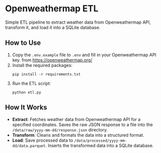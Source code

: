 # Openweathermap ETL

Simple ETL pipeline to extract weather data from Openweathermap API, transform it, and load it into a SQLite database.

## How to Use

1. Copy the `.env.example` file to `.env` and fill in your Openweathermap API key. from https://openweathermap.org/
2. Install the required packages:
   ```
   pip install -r requirements.txt
   ```
3. Run the ETL script:
   ```
   python etl.py
   ```
   
## How It Works

- **Extract**: Fetches weather data from Openweathermap API for a specified coordinates. Saves the raw JSON response to a file into the `/data/raw/yyyy-mm-dd/response.json` directory.
- **Transform**: Cleans and formats the data into a structured format.
- **Load**: Save processed data to `/data/processed/yyyy-mm-dd/data.parquet`. Inserts the transformed data into a SQLite database.


